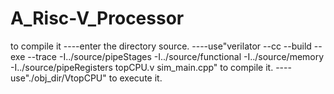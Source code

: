 # A_Risc-V_Processor

to compile it
    ----enter the directory source.
    ----use"verilator --cc --build --exe --trace -I../source/pipeStages -I../source/functional -I../source/memory -I../source/pipeRegisters topCPU.v sim_main.cpp" to compile it.
    ----use"./obj_dir/VtopCPU" to execute it.

